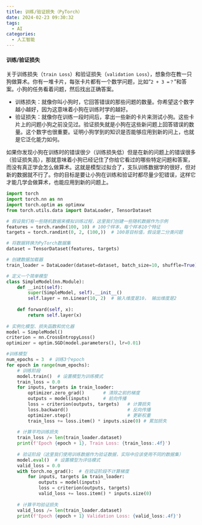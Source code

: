 ```yaml
---
title: 训练/验证损失（PyTorch）
date: 2024-02-23 09:30:32
tags:
  - AI
categories:
  - 人工智能
---
```


#### 训练/验证损失

关于训练损失（`train Loss`）和验证损失（`validation Loss`），想象你在教一只狗做算术。你有一堆卡片，每张卡片都有一个数学问题，比如“`2 + 3 =？`”和答案。小狗的任务看着问题，然后找出正确答案。
- 训练损失：就像你叫小狗时，它回答错误的那些问题的数量。你希望这个数字越小越好，因为这意味着小狗在训练时学的越好。
- 验证损失：就像你在训练一段时间后，拿出一些新的卡片来测试小狗。这些卡片上的问题小狗之前没见过。验证损失就是小狗在这些新问题上回答错误的数量。这个数字也很重要。证明小狗学到的知识是否能够应用到新的问上，也就是它泛化能力如何。

如果你发现小狗在训练时的错误很少（训练损失低）但是在新的问题上的错误很多（验证损失高），那就意味着小狗已经记住了你给它看过的哪些特定问题和答案，而没有真正学会怎么做算术。这就是模型过拟合了，支队训练数据学的很好，但对新的数据就不行了。你的目标是要让小狗在训练和验证时都尽量少犯错误，这样它才能几学会做算术，也能应用到新的问题上。
<!-- more -->

```python
import torch
import torch.nn as nn
import torch.optim as optimxw
from torch.utils.data import DataLoader, TensorDataset

# 假设我们有一些随机数据来模拟训练过程，这里我们创建一些随机数据作为示例
features = torch.randn(100, 10) # 100个样本，每个样本10个特征
targets = torch.randint(0, 2, (100,))  # 100哥目标值，假设是二分类问题

# 将数据转换为PyTorch数据集
dataset = TensorDataset(features, targets)

# 创建数据加载器
train_loader = DataLoader(dataset=dataset, batch_size=10, shuffle=True)

# 定义一个简单模型
class SimpleModel(nn.Module):
    def __init(self):
        super(SimpleModel, self).__init__()
        self.layer = nn.Linear(10, 2)  # 输入维度是10， 输出维度是2
        
    def forward(self, x):
        return self.layer(x)
    
# 实例化模型、损失函数和优化器
model = SimpleModel()
criterion = nn.CrossEntropyLoss()
optimizer = optim.SGD(model.parameters(), lr=0.01)

#训练模型
num_epochs = 3  # 训练3个epoch
for epoch in range(num_epochs):
    # 训练阶段
    model.train()  # 设置模型为训练模式
    train_loss = 0.0
    for inputs, targets in train_loader:
        optimizer.zero_grad()       # 清除之前的梯度
        outputs = model(inputs)     # 前向传播
        loss = criterion(outputs, targets)   # 计算损失
        loss.backward()                      # 反向传播
        optimizer.step()                     # 更新权重
        train_loss += loss.item() * inputs.size(0) # 累加损失
    
    # 计算平均训练损失
    train_loss /= len(train_loader.dataset)
    print(f'Epoch {epoch + 1}, Train Loss: {train_loss:.4f}')
    
    # 验证阶段（这里我们使用训练数据作为验证数据，实际中应该使用不同的数据集）
    model.eval()  # 设置模型为评估模式
    valid_loss = 0.0
    with torch.no_grad():  # 在验证阶段不计算梯度
        for inputs, targets in train_loader:
            outputs = model(inputs)
            loss = criterion(outputs, targets)
            valid_loss += loss.item() * inputs.size(0)
            
    # 计算平均验证损失
    valid_loss /= len(train_loader.dataset)
    print(f'Epoch {epoch + 1} Validation Loss: {valid_loss:.4f}')
```